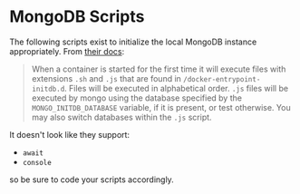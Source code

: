 #  MongoDB Scripts

The following scripts exist to initialize the local MongoDB instance
appropriately. From [their docs](https://hub.docker.com/_/mongo):

> When a container is started for the first time it will execute files with
> extensions `.sh` and `.js` that are found in `/docker-entrypoint-initdb.d`.
> Files will be executed in alphabetical order. `.js` files will be executed by
> mongo using the database specified by the `MONGO_INITDB_DATABASE` variable,
> if it is present, or test otherwise. You may also switch databases within the
> `.js` script.

It doesn't look like they support:

 - `await`
 - `console`

so be sure to code your scripts accordingly.